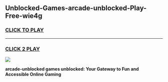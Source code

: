 
## Unblocked-Games-arcade-unblocked-Play-Free-wie4g
<h3>
<a href="https://premium76.site?title=arcade-unblocked&ref=21A">CLICK TO PLAY</a></h3>
<hr>

<h3>
<a href="https://premium76.site?title=arcade-unblocked&ref=21A">CLICK 2 PLAY</a>
  
</h3>

<a href="https://premium76.site?title=arcade-unblocked&ref=21A"><img src="https://clearcache.store/games.png"></a>


**arcade-unblocked games unblocked: Your Gateway to Fun and Accessible Online Gaming**
